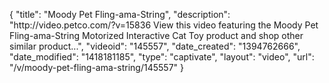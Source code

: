 {
    "title": "Moody Pet Fling-ama-String",
    "description": "http:\/\/video.petco.com\/?v=15836 View this video featuring the Moody Pet Fling-ama-String Motorized Interactive Cat Toy product and shop other similar product...",
    "videoid": "145557",
    "date_created": "1394762666",
    "date_modified": "1418181185",
    "type": "captivate",
    "layout": "video",
    "url": "\/v\/moody-pet-fling-ama-string\/145557"
}